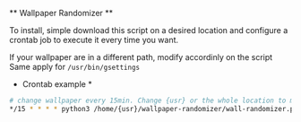 ** Wallpaper Randomizer **

To install, simple download this script on a desired location and configure a crontab job to execute it every time you want.

If your wallpaper are in a different path, modify accordinly on the script
Same apply for `/usr/bin/gsettings`

* Crontab example *
```bash
# change wallpaper every 15min. Change {usr} or the whole location to match yours!!!
*/15 * * * * python3 /home/{usr}/wallpaper-randomizer/wall-randomizer.py
```
